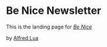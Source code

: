 # Be Nice Newsletter

This is the landing page for
[*Be Nice*](http://us3.campaign-archive1.com/home/?u=3e6caa0c3a27a5dd805085327&id=eeef74f4bc)

by [Alfred Lua](http://alfredlua.com)